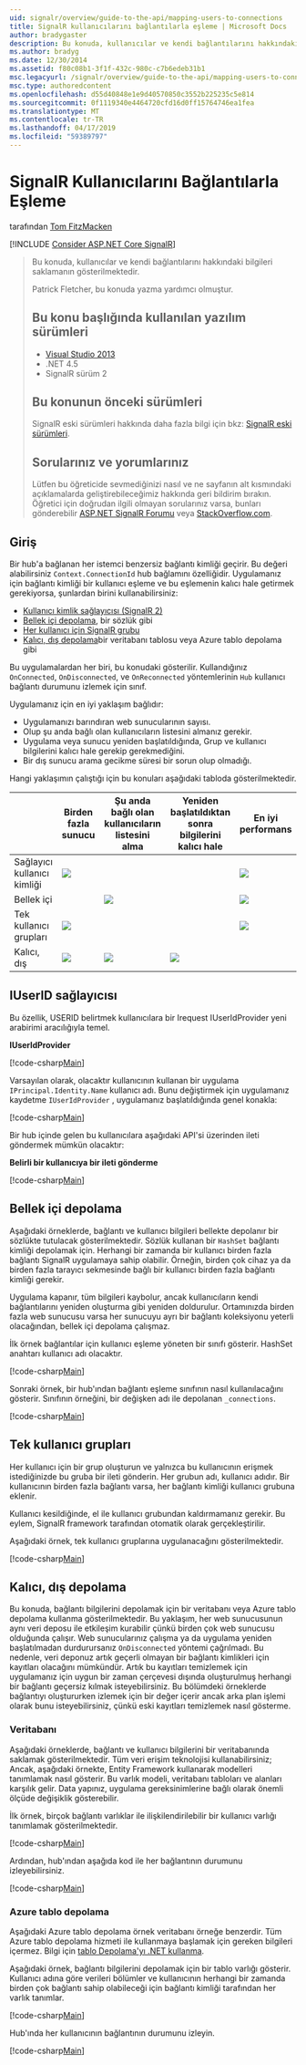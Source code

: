 ```yaml
---
uid: signalr/overview/guide-to-the-api/mapping-users-to-connections
title: SignalR kullanıcılarını bağlantılarla eşleme | Microsoft Docs
author: bradygaster
description: Bu konuda, kullanıcılar ve kendi bağlantılarını hakkındaki bilgileri saklamanın gösterilmektedir. Patrick Fletcher, bu konuda yazma yardımcı olmuştur. Bu konu başlığında kullanılan yazılım sürümleri...
ms.author: bradyg
ms.date: 12/30/2014
ms.assetid: f80c08b1-3f1f-432c-980c-c7b6edeb31b1
msc.legacyurl: /signalr/overview/guide-to-the-api/mapping-users-to-connections
msc.type: authoredcontent
ms.openlocfilehash: d55d40848e1e9d40570850c3552b225235c5e814
ms.sourcegitcommit: 0f1119340e4464720cfd16d0ff15764746ea1fea
ms.translationtype: MT
ms.contentlocale: tr-TR
ms.lasthandoff: 04/17/2019
ms.locfileid: "59389797"
---
```

# <a name="mapping-signalr-users-to-connections"></a>SignalR Kullanıcılarını Bağlantılarla Eşleme

tarafından [Tom FitzMacken](https://github.com/tfitzmac)

[!INCLUDE [Consider ASP.NET Core SignalR](~/includes/signalr/signalr-version-disambiguation.md)]

> Bu konuda, kullanıcılar ve kendi bağlantılarını hakkındaki bilgileri saklamanın gösterilmektedir.
>
> Patrick Fletcher, bu konuda yazma yardımcı olmuştur.
>
> ## <a name="software-versions-used-in-this-topic"></a>Bu konu başlığında kullanılan yazılım sürümleri
>
>
> - [Visual Studio 2013](https://my.visualstudio.com/Downloads?q=visual%20studio%202013)
> - .NET 4.5
> - SignalR sürüm 2
>
>
>
> ## <a name="previous-versions-of-this-topic"></a>Bu konunun önceki sürümleri
>
> SignalR eski sürümleri hakkında daha fazla bilgi için bkz: [SignalR eski sürümleri](../older-versions/index.md).
>
> ## <a name="questions-and-comments"></a>Sorularınız ve yorumlarınız
>
> Lütfen bu öğreticide sevmediğinizi nasıl ve ne sayfanın alt kısmındaki açıklamalarda geliştirebileceğimiz hakkında geri bildirim bırakın. Öğretici için doğrudan ilgili olmayan sorularınız varsa, bunları gönderebilir [ASP.NET SignalR Forumu](https://forums.asp.net/1254.aspx/1?ASP+NET+SignalR) veya [StackOverflow.com](http://stackoverflow.com/).

## <a name="introduction"></a>Giriş

Bir hub'a bağlanan her istemci benzersiz bağlantı kimliği geçirir. Bu değeri alabilirsiniz `Context.ConnectionId` hub bağlamını özelliğidir. Uygulamanız için bağlantı kimliği bir kullanıcı eşleme ve bu eşlemenin kalıcı hale getirmek gerekiyorsa, şunlardan birini kullanabilirsiniz:

- [Kullanıcı kimlik sağlayıcısı (SignalR 2)](#IUserIdProvider)
- [Bellek içi depolama](#inmemory), bir sözlük gibi
- [Her kullanıcı için SignalR grubu](#groups)
- [Kalıcı, dış depolama](#database)bir veritabanı tablosu veya Azure tablo depolama gibi

Bu uygulamalardan her biri, bu konudaki gösterilir. Kullandığınız `OnConnected`, `OnDisconnected`, ve `OnReconnected` yöntemlerinin `Hub` kullanıcı bağlantı durumunu izlemek için sınıf.

Uygulamanız için en iyi yaklaşım bağlıdır:

- Uygulamanızı barındıran web sunucularının sayısı.
- Olup şu anda bağlı olan kullanıcıların listesini almanız gerekir.
- Uygulama veya sunucu yeniden başlatıldığında, Grup ve kullanıcı bilgilerini kalıcı hale gerekip gerekmediğini.
- Bir dış sunucu arama gecikme süresi bir sorun olup olmadığı.

Hangi yaklaşımın çalıştığı için bu konuları aşağıdaki tabloda gösterilmektedir.

|  | Birden fazla sunucu | Şu anda bağlı olan kullanıcıların listesini alma | Yeniden başlatıldıktan sonra bilgilerini kalıcı hale | En iyi performans |
| --- | --- | --- | --- | --- |
| Sağlayıcı kullanıcı kimliği | ![](mapping-users-to-connections/_static/image1.png) |  |  | ![](mapping-users-to-connections/_static/image2.png) |
| Bellek içi |  | ![](mapping-users-to-connections/_static/image3.png) |  | ![](mapping-users-to-connections/_static/image4.png) |
| Tek kullanıcı grupları | ![](mapping-users-to-connections/_static/image5.png) |  |  | ![](mapping-users-to-connections/_static/image6.png) |
| Kalıcı, dış | ![](mapping-users-to-connections/_static/image7.png) | ![](mapping-users-to-connections/_static/image8.png) | ![](mapping-users-to-connections/_static/image9.png) |  |

<a id="IUserIdProvider"></a>

## <a name="iuserid-provider"></a>IUserID sağlayıcısı

Bu özellik, USERID belirtmek kullanıcılara bir Irequest IUserIdProvider yeni arabirimi aracılığıyla temel.

**IUserIdProvider**

[!code-csharp[Main](mapping-users-to-connections/samples/sample1.cs)]

Varsayılan olarak, olacaktır kullanıcının kullanan bir uygulama `IPrincipal.Identity.Name` kullanıcı adı. Bunu değiştirmek için uygulamanız kaydetme `IUserIdProvider` , uygulamanız başlatıldığında genel konakla:

[!code-csharp[Main](mapping-users-to-connections/samples/sample2.cs)]

Bir hub içinde gelen bu kullanıcılara aşağıdaki API'si üzerinden ileti göndermek mümkün olacaktır:

**Belirli bir kullanıcıya bir ileti gönderme**

[!code-csharp[Main](mapping-users-to-connections/samples/sample3.cs?highlight=5)]

<a id="inmemory"></a>

## <a name="in-memory-storage"></a>Bellek içi depolama

Aşağıdaki örneklerde, bağlantı ve kullanıcı bilgileri bellekte depolanır bir sözlükte tutulacak gösterilmektedir. Sözlük kullanan bir `HashSet` bağlantı kimliği depolamak için. Herhangi bir zamanda bir kullanıcı birden fazla bağlantı SignalR uygulamaya sahip olabilir. Örneğin, birden çok cihaz ya da birden fazla tarayıcı sekmesinde bağlı bir kullanıcı birden fazla bağlantı kimliği gerekir.

Uygulama kapanır, tüm bilgileri kaybolur, ancak kullanıcıların kendi bağlantılarını yeniden oluşturma gibi yeniden doldurulur. Ortamınızda birden fazla web sunucusu varsa her sunucuyu ayrı bir bağlantı koleksiyonu yeterli olacağından, bellek içi depolama çalışmaz.

İlk örnek bağlantılar için kullanıcı eşleme yöneten bir sınıfı gösterir. HashSet anahtarı kullanıcı adı olacaktır.

[!code-csharp[Main](mapping-users-to-connections/samples/sample4.cs)]

Sonraki örnek, bir hub'ından bağlantı eşleme sınıfının nasıl kullanılacağını gösterir. Sınıfının örneğini, bir değişken adı ile depolanan `_connections`.

[!code-csharp[Main](mapping-users-to-connections/samples/sample5.cs)]

<a id="groups"></a>

## <a name="single-user-groups"></a>Tek kullanıcı grupları

Her kullanıcı için bir grup oluşturun ve yalnızca bu kullanıcının erişmek istediğinizde bu gruba bir ileti gönderin. Her grubun adı, kullanıcı adıdır. Bir kullanıcının birden fazla bağlantı varsa, her bağlantı kimliği kullanıcı grubuna eklenir.

Kullanıcı kesildiğinde, el ile kullanıcı grubundan kaldırmamanız gerekir. Bu eylem, SignalR framework tarafından otomatik olarak gerçekleştirilir.

Aşağıdaki örnek, tek kullanıcı gruplarına uygulanacağını gösterilmektedir.

[!code-csharp[Main](mapping-users-to-connections/samples/sample6.cs)]

<a id="database"></a>

## <a name="permanent-external-storage"></a>Kalıcı, dış depolama

Bu konuda, bağlantı bilgilerini depolamak için bir veritabanı veya Azure tablo depolama kullanma gösterilmektedir. Bu yaklaşım, her web sunucusunun aynı veri deposu ile etkileşim kurabilir çünkü birden çok web sunucusu olduğunda çalışır. Web sunucularınız çalışma ya da uygulama yeniden başlatılmadan durdurursanız `OnDisconnected` yöntemi çağrılmadı. Bu nedenle, veri deponuz artık geçerli olmayan bir bağlantı kimlikleri için kayıtları olacağını mümkündür. Artık bu kayıtları temizlemek için uygulamanız için uygun bir zaman çerçevesi dışında oluşturulmuş herhangi bir bağlantı geçersiz kılmak isteyebilirsiniz. Bu bölümdeki örneklerde bağlantıyı oluştururken izlemek için bir değer içerir ancak arka plan işlemi olarak bunu isteyebilirsiniz, çünkü eski kayıtları temizlemek nasıl gösterme.

### <a name="database"></a>Veritabanı

Aşağıdaki örneklerde, bağlantı ve kullanıcı bilgilerini bir veritabanında saklamak gösterilmektedir. Tüm veri erişim teknolojisi kullanabilirsiniz; Ancak, aşağıdaki örnekte, Entity Framework kullanarak modelleri tanımlamak nasıl gösterir. Bu varlık modeli, veritabanı tabloları ve alanları karşılık gelir. Data yapınız, uygulama gereksinimlerine bağlı olarak önemli ölçüde değişiklik gösterebilir.

İlk örnek, birçok bağlantı varlıklar ile ilişkilendirilebilir bir kullanıcı varlığı tanımlamak gösterilmektedir.

[!code-csharp[Main](mapping-users-to-connections/samples/sample7.cs)]

Ardından, hub'ından aşağıda kod ile her bağlantının durumunu izleyebilirsiniz.

[!code-csharp[Main](mapping-users-to-connections/samples/sample8.cs)]

<a id="azure"></a>
### <a name="azure-table-storage"></a>Azure tablo depolama

Aşağıdaki Azure tablo depolama örnek veritabanı örneğe benzerdir. Tüm Azure tablo depolama hizmeti ile kullanmaya başlamak için gereken bilgileri içermez. Bilgi için [tablo Depolama'yı .NET kullanma](https://azure.microsoft.com/documentation/articles/storage-dotnet-how-to-use-tables/).

Aşağıdaki örnek, bağlantı bilgilerini depolamak için bir tablo varlığı gösterir. Kullanıcı adına göre verileri bölümler ve kullanıcının herhangi bir zamanda birden çok bağlantı sahip olabileceği için bağlantı kimliği tarafından her varlık tanımlar.

[!code-csharp[Main](mapping-users-to-connections/samples/sample9.cs)]

Hub'ında her kullanıcının bağlantının durumunu izleyin.

[!code-csharp[Main](mapping-users-to-connections/samples/sample10.cs)]
